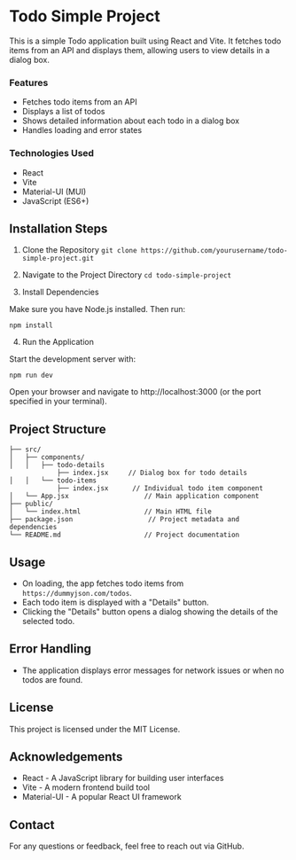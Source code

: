 # Todo Simple Project

This is a simple Todo application built using React and Vite. It fetches todo items from an API and displays them, allowing users to view details in a dialog box.

### Features

<ul>
<li> Fetches todo items from an API
</li>
<li> Displays a list of todos
</li>
<li>Shows detailed information about each todo in a dialog box
</li>
<li>Handles loading and error states
</li>
</ul>

### Technologies Used

<ul>
<li> React
</li>
<li> Vite
</li>
<li>Material-UI (MUI)
</li>
<li>JavaScript (ES6+)
</li>
</ul>

## Installation Steps

1. Clone the Repository
   `git clone https://github.com/yourusername/todo-simple-project.git`

2. Navigate to the Project Directory
   `cd todo-simple-project`

3. Install Dependencies

Make sure you have Node.js installed. Then run:

```
npm install
```

4. Run the Application

Start the development server with:

```
npm run dev
```

Open your browser and navigate to http://localhost:3000 (or the port specified in your terminal).

## Project Structure

```todo-simple-project/
├── src/
│   ├── components/
│   │   ├── todo-details
            ├── index.jsx     // Dialog box for todo details
│   │   └── todo-items
            ├── index.jsx      // Individual todo item component
│   └── App.jsx                   // Main application component
├── public/
│   └── index.html                // Main HTML file
├── package.json                   // Project metadata and dependencies
└── README.md                     // Project documentation
```

## Usage

- On loading, the app fetches todo items from `https://dummyjson.com/todos`.
- Each todo item is displayed with a "Details" button.
- Clicking the "Details" button opens a dialog showing the details of the selected todo.

## Error Handling

- The application displays error messages for network issues or when no todos are found.

## License

This project is licensed under the MIT License.

## Acknowledgements

- React - A JavaScript library for building user interfaces
- Vite - A modern frontend build tool
- Material-UI - A popular React UI framework

## Contact

For any questions or feedback, feel free to reach out via GitHub.
